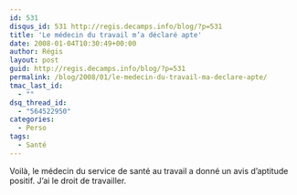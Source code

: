 ```yaml
---
id: 531
disqus_id: 531 http://regis.decamps.info/blog/?p=531
title: 'Le médecin du travail m’a déclaré apte'
date: 2008-01-04T10:30:49+00:00
author: Régis
layout: post
guid: http://regis.decamps.info/blog/?p=531
permalink: /blog/2008/01/le-medecin-du-travail-ma-declare-apte/
tmac_last_id:
  - ""
dsq_thread_id:
  - "564522950"
categories:
  - Perso
tags:
  - Santé
---
```

Voilà, le médecin du service de santé au travail a donné un avis d’aptitude positif. J’ai le droit de travailler.
